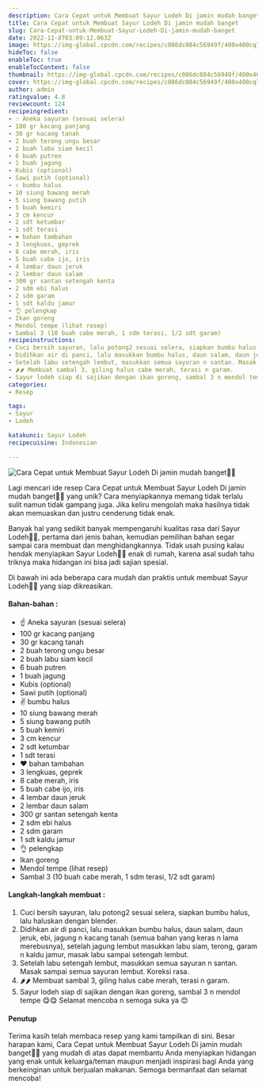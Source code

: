 ```yaml
---
description: Cara Cepat untuk Membuat Sayur Lodeh Di jamin mudah banget"
title: Cara Cepat untuk Membuat Sayur Lodeh Di jamin mudah banget
slug: Cara-Cepat-untuk-Membuat-Sayur-Lodeh-Di-jamin-mudah-banget
date: 2022-12-8T03:09:12.063Z
image: https://img-global.cpcdn.com/recipes/c086dc084c56949f/400x400cq70/photo.jpg
hideToc: false
enableToc: true
enableTocContent: false
thumbnail: https://img-global.cpcdn.com/recipes/c086dc084c56949f/400x400cq70/photo.jpg
cover: https://img-global.cpcdn.com/recipes/c086dc084c56949f/400x400cq70/photo.jpg
author: admin
ratingvalue: 4.8
reviewcount: 124
recipeingredient:
- ☝ Aneka sayuran (sesuai selera)
- 100 gr kacang panjang
- 30 gr kacang tanah
- 2 buah terong ungu besar
- 2 buah labu siam kecil
- 6 buah putren
- 1 buah jagung
- Kubis (optional)
- Sawi putih (optional)
- ✌ bumbu halus
- 10 siung bawang merah
- 5 siung bawang putih
- 5 buah kemiri
- 3 cm kencur
- 2 sdt ketumbar
- 1 sdt terasi
- ❤ bahan tambahan
- 3 lengkuas, geprek
- 8 cabe merah, iris
- 5 buah cabe ijo, iris
- 4 lembar daun jeruk
- 2 lembar daun salam
- 300 gr santan setengah kenta
- 2 sdm ebi halus
- 2 sdm garam
- 1 sdt kaldu jamur
- 👌 pelengkap
- Ikan goreng
- Mendol tempe (lihat resep)
- Sambal 3 (10 buah cabe merah, 1 sdm terasi, 1/2 sdt garam)
recipeinstructions:
- Cuci bersih sayuran, lalu potong2 sesuai selera, siapkan bumbu halus, lalu haluskan dengan blender.
- Didihkan air di panci, lalu masukkan bumbu halus, daun salam, daun jeruk, ebi, jagung n kacang tanah (semua bahan yang keras n lama merebusnya), setelah jagung lembut masukkan labu siam, terong, garam n kaldu jamur, masak labu sampai setengah lembut.
- Setelah labu setengah lembut, masukkan semua sayuran n santan. Masak sampai semua sayuran lembut. Koreksi rasa.
- 🌶🌶 Membuat sambal 3, giling halus cabe merah, terasi n garam.
- Sayur lodeh siap di sajikan dengan ikan goreng, sambal 3 n mendol tempe 😋😋 Selamat mencoba n semoga suka ya 😊
categories:
- Resep

tags:
- Sayur
- Lodeh

katakunci: Sayur Lodeh
recipecuisine: Indonesian

---
```


![Cara Cepat untuk Membuat Sayur Lodeh Di jamin mudah banget👩‍🍳](https://img-global.cpcdn.com/recipes/c086dc084c56949f/400x400cq70/photo.jpg)

Lagi mencari ide resep Cara Cepat untuk Membuat Sayur Lodeh Di jamin mudah banget👩‍🍳 yang unik? Cara menyiapkannya memang tidak terlalu sulit namun tidak gampang juga. Jika keliru mengolah maka hasilnya tidak akan memuaskan dan justru cenderung tidak enak.

Banyak hal yang sedikit banyak mempengaruhi kualitas rasa dari Sayur Lodeh👩‍🍳, pertama dari jenis bahan, kemudian pemilihan bahan segar sampai cara membuat dan menghidangkannya. Tidak usah pusing kalau hendak menyiapkan Sayur Lodeh👩‍🍳 enak di rumah, karena asal sudah tahu triknya maka hidangan ini bisa jadi sajian spesial.

Di bawah ini ada beberapa cara mudah dan praktis untuk membuat Sayur Lodeh👩‍🍳 yang siap dikreasikan.

<!--inarticleads1-->

#### Bahan-bahan :

- ☝ Aneka sayuran (sesuai selera)
- 100 gr kacang panjang
- 30 gr kacang tanah
- 2 buah terong ungu besar
- 2 buah labu siam kecil
- 6 buah putren
- 1 buah jagung
- Kubis (optional)
- Sawi putih (optional)
- ✌ bumbu halus
- 10 siung bawang merah
- 5 siung bawang putih
- 5 buah kemiri
- 3 cm kencur
- 2 sdt ketumbar
- 1 sdt terasi
- ❤ bahan tambahan
- 3 lengkuas, geprek
- 8 cabe merah, iris
- 5 buah cabe ijo, iris
- 4 lembar daun jeruk
- 2 lembar daun salam
- 300 gr santan setengah kenta
- 2 sdm ebi halus
- 2 sdm garam
- 1 sdt kaldu jamur
- 👌 pelengkap
- Ikan goreng
- Mendol tempe (lihat resep)
- Sambal 3 (10 buah cabe merah, 1 sdm terasi, 1/2 sdt garam)

<!--inarticleads2-->

#### Langkah-langkah membuat :

1. Cuci bersih sayuran, lalu potong2 sesuai selera, siapkan bumbu halus, lalu haluskan dengan blender.
1. Didihkan air di panci, lalu masukkan bumbu halus, daun salam, daun jeruk, ebi, jagung n kacang tanah (semua bahan yang keras n lama merebusnya), setelah jagung lembut masukkan labu siam, terong, garam n kaldu jamur, masak labu sampai setengah lembut.
1. Setelah labu setengah lembut, masukkan semua sayuran n santan. Masak sampai semua sayuran lembut. Koreksi rasa.
1. 🌶🌶 Membuat sambal 3, giling halus cabe merah, terasi n garam.
1. Sayur lodeh siap di sajikan dengan ikan goreng, sambal 3 n mendol tempe 😋😋 Selamat mencoba n semoga suka ya 😊

#### Penutup

Terima kasih telah membaca resep yang kami tampilkan di sini. Besar harapan kami, Cara Cepat untuk Membuat Sayur Lodeh Di jamin mudah banget👩‍🍳 yang mudah di atas dapat membantu Anda menyiapkan hidangan yang enak untuk keluarga/teman maupun menjadi inspirasi bagi Anda yang berkeinginan untuk berjualan makanan. Semoga bermanfaat dan selamat mencoba!